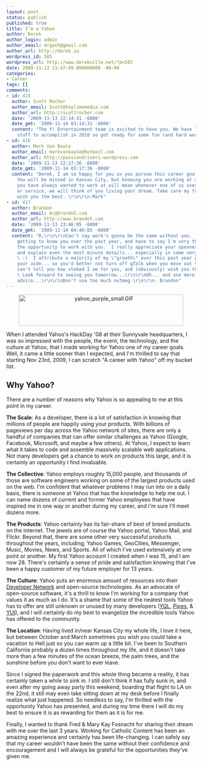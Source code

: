 ```yaml
---
layout: post
status: publish
published: true
title: I’m a Yahoo
author: Derek
author_login: admin
author_email: drgath@gmail.com
author_url: http://derek.io
wordpress_id: 585
wordpress_url: http://www.derekville.net/?p=585
date: 2009-11-13 21:47:09.000000000 -08:00
categories:
- Career
tags: []
comments:
- id: 415
  author: Scott Rocher
  author_email: Scott@keylimemedia.com
  author_url: http://scottrocher.com
  date: '2009-11-13 22:14:31 -0800'
  date_gmt: '2009-11-14 03:14:31 -0800'
  content: "The Y! Entertainment team is excited to have you. We have lots of\r\ncool
    stuff to accomplish in 2010 so get ready for some fun (and hard work)."
- id: 416
  author: Mark Van Baale
  author_email: markvanbaale@hotmail.com
  author_url: http://passiondrivers.wordpress.com
  date: '2009-11-13 22:17:36 -0800'
  date_gmt: '2009-11-14 03:17:36 -0800'
  content: "Derek, I am so happy for you as you pursue this career goal of yours.
    You will be missed in Kansas City, but knowing you are working at a company that
    you have always wanted to work at will mean whenever one of us uses a Yahoo product
    or service, we will think of you living your dream. Take care my friend and I
    wish you the best. \r\n\r\n-Mark"
- id: 417
  author: Brandon
  author_email: bc@brando5.com
  author_url: http://www.brando5.com
  date: '2009-11-13 23:46:05 -0800'
  date_gmt: '2009-11-14 04:46:05 -0800'
  content: "D,\r\n\r\nCan't say work's gonna be the same without you.  It's been great
    getting to know you over the past year, and have to say I'm very thankful I had
    the opportunity to work with you.  I really appreciate your openness to help out,
    and explain even the most minute details... especially in some very tedious situations.
    \ :)  I attribute a majority of my \"growth\" over this past year primarily to
    your aide... so you'd better not turn off gTalk when you move out there.  ;)\r\n\r\nI
    can't tell you how stoked I am for you, and (obviously) wish you the best of luck.
    \ Look forward to seeing you tomorrow...\r\n\r\nOh... and one more piece of parting
    advice...\r\n\r\nDon't use too much nutmeg.\r\n\r\n- Brandon"
---
```

<div style="text-align:center;"><img src="http://s89997654.onlinehome.us/screencaps/yahoo_logo_design_1.jpg_%28JPEG_Image%2C_840x220_pixels%29-20110605-225717.jpg" alt="yahoo_purple_small.GIF" border="0" width="438" height="83" /></div>

When I attended Yahoo's HackDay '08 at their Sunnyvale headquarters, I was so impressed with the people, the event, the technology, and the culture at Yahoo, that I made working for Yahoo one of my career goals.  Well, it came a little sooner than I expected, and I'm thrilled to say that starting Nov 23rd, 2009, I can scratch "A career with Yahoo" off my bucket list.

<!-- more -->

<h2>Why Yahoo?</h2>

There are a number of reasons why Yahoo is so appealing to me at this point in my career.

<strong>The Scale</strong>: As a developer, there is a lot of satisfaction in knowing that millions of people are happily using your products.  With billions of pageviews per day across the Yahoo network of sites, there are only a handful of companies that can offer similar challenges as Yahoo (Google, Facebook, Microsoft, and maybe a few others).  At Yahoo, I expect to learn what it takes to code and assemble massively scalable web applications.  Not many developers get a chance to work on products this large, and it is certainly an opportunity I find invaluable.

<strong>The Collective</strong>: Yahoo employs roughly 15,000 people, and thousands of those are software engineers working on some of the largest products used on the web.  I'm confident that whatever problems I may run into on a daily basis, there is someone at Yahoo that has the knowledge to help me out.  I can name dozens of current and former Yahoo employees that have inspired me in one way or another during my career, and I'm sure I'll meet dozens more.

<strong>The Products</strong>: Yahoo certainly has its fair-share of best of breed products on the internet.  The jewels are of course the Yahoo portal, Yahoo Mail, and Flickr.  Beyond that, there are some other very successful products throughout the years, including; Yahoo Games, GeoCities, Messenger, Music, Movies, News, and Sports.  All of which I've used extensively at one point or another.  My first Yahoo account I created when I was 15, and I am now 28.  There's certainly a sense of pride and satisfaction knowing that I've been a happy customer of my future employer for 13 years.

<strong>The Culture</strong>: Yahoo puts an enormous amount of resources into their <a href="http://developer.yahoo.com/">Developer Network</a> and open-source technologies.  As an advocate of open-source software, it's a thrill to know I'm working for a company that values it as much as I do.  It's a shame that some of the neatest tools Yahoo has to offer are still unknown or unused by many developers (<a href="http://developer.yahoo.com/yql/">YQL</a>, <a href="http://pipes.yahoo.com">Pipes</a>, & <a href="http://developer.yahoo.com/yui/">YUI</a>), and I will certainly do my best to evangelize the incredible tools Yahoo has offered to the community.

<strong>The Location</strong>: Having lived in/near Kansas City my whole life, I love it here, but between October and March sometimes you wish you could take a vacation to Hell just so you can warm up a little bit. I've been to Southern California probably a dozen times throughout my life, and it doesn't take more than a few minutes of the ocean breeze, the palm trees, and the sunshine before you don't want to ever leave.


Since I signed the paperwork and this whole thing became a reality, it has certainly taken a while to sink in.  I still don't think it has fully sunk in, and even after my going away party this weekend, boarding that flight to LA on the 22nd, it still may even take sitting down at my desk before I finally realize what just happened.  So needless to say, I'm thrilled with the opportunity Yahoo has presented, and during my time there I will do my best to ensure it is as rewarding for them as it is for me.

Finally, I wanted to thank Fred & Mary Kay Fosnacht for sharing their dream with me over the last 3 years.  Working for Catholic Content has been an amazing experience and certainly has been life-changing.  I can safely say that my career wouldn't have been the same without their confidence and encouragement and I will always be grateful for the opportunities they've given me.
